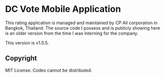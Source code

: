# DC Vote Mobile Application

This rating application is managed and maintained by CP All corporation in Bangkok, Thailand. The source code I possess and is publicly showing here is an older version from the time I was interning for the company.

This version is v1.0.5.

## Copyright

MIT License. Codes cannot be distributed.
